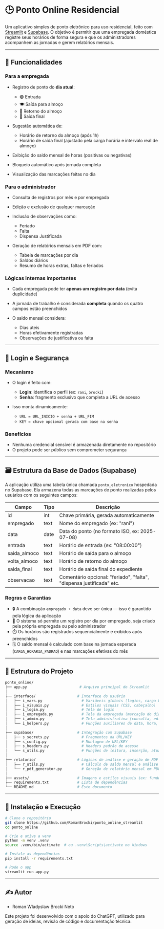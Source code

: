 # 🕒 Ponto Online Residencial

Um aplicativo simples de ponto eletrônico para uso residencial, feito com [Streamlit](https://streamlit.io/) e [Supabase](https://supabase.com/). O objetivo é permitir que uma empregada doméstica registre seus horários de forma segura e que os administradores acompanhem as jornadas e gerem relatórios mensais.

---

## 🌟 Funcionalidades

### Para a empregada

* Registro de ponto do **dia atual**:

  * 🟢 Entrada
  * 🍽️ Saída para almoço
  * 🔄 Retorno do almoço
  * 🔴 Saída final
* Sugestão automática de:

  * Horário de retorno do almoço (após 1h)
  * Horário de saída final (ajustado pela carga horária e intervalo real de almoço)
* Exibição do saldo mensal de horas (positivas ou negativas)
* Bloqueio automático após jornada completa
* Visualização das marcações feitas no dia

### Para o administrador

* Consulta de registros por mês e por empregada
* Edição e exclusão de qualquer marcação
* Inclusão de observações como:

  * Feriado
  * Falta
  * Dispensa Justificada
* Geração de relatórios mensais em PDF com:

  * Tabela de marcações por dia
  * Saldos diários
  * Resumo de horas extras, faltas e feriados

### Lógicas internas importantes

* Cada empregada pode ter **apenas um registro por data** (evita duplicidade)
* A jornada de trabalho é considerada **completa** quando os quatro campos estão preenchidos
* O saldo mensal considera:

  * Dias úteis
  * Horas efetivamente registradas
  * Observações de justificativa ou falta

---

## 🔐 Login e Segurança

### Mecanismo

* O login é feito com:

  * **Login**: identifica o perfil (ex: `rani`, `brocki`)
  * **Senha**: fragmento exclusivo que completa a URL de acesso
* Isso monta dinamicamente:

  * `URL = URL_INICIO + senha + URL_FIM`
  * `KEY = chave opcional gerada com base na senha`

### Benefícios

* Nenhuma credencial sensível é armazenada diretamente no repositório
* O projeto pode ser público sem comprometer segurança

---

## 🗃️ Estrutura da Base de Dados (Supabase)

A aplicação utiliza uma tabela única chamada `ponto_eletronico` hospedada no Supabase. Ela armazena todas as marcações de ponto realizadas pelos usuários com os seguintes campos:

| Campo         | Tipo | Descrição                                                            |
| ------------- | ---- | -------------------------------------------------------------------- |
| id            | int  | Chave primária, gerada automaticamente                               |
| empregado     | text | Nome do empregado (ex: "rani")                                       |
| data          | date | Data do ponto (no formato ISO, ex: 2025-07-08)                       |
| entrada       | text | Horário de entrada (ex: "08:00:00")                                  |
| saida\_almoco | text | Horário de saída para o almoço                                       |
| volta\_almoco | text | Horário de retorno do almoço                                         |
| saida\_final  | text | Horário de saída final do expediente                                 |
| observacao    | text | Comentário opcional: "feriado", "falta", "dispensa justificada" etc. |

### Regras e Garantias

* 🔒 A combinação `empregado + data` deve ser única — isso é garantido pela lógica da aplicação
* 🧠 O sistema só permite um registro por dia por empregado, seja criado pela própria empregada ou pelo administrador
* ⏱️ Os horários são registrados sequencialmente e exibidos após preenchidos
* 🗓️ O saldo mensal é calculado com base na jornada esperada (`CARGA_HORARIA_PADRAO`) e nas marcações efetivas do mês

---

## 📅 Estrutura do Projeto

```bash
ponto_online/
├── app.py                        # Arquivo principal do Streamlit
│
├── interface/                   # Interface do usuário
│   ├── i_vars.py                  # Variáveis globais (logins, carga horária)
│   ├── i_visuais.py               # Estilos visuais (CSS, cabeçalho)
│   ├── i_login.py                 # Tela de login
│   ├── i_empregada.py             # Tela da empregada (marcação do dia atual)
│   ├── i_admin.py                 # Tela administrativa (consulta, edição, PDF)
│   └── i_helpers.py               # Funções auxiliares de data, hora, validação
│
├── supabase/                    # Integração com Supabase
│   ├── s_secrets.py               # Fragmentos da URL/KEY
│   ├── s_config.py                # Montagem de URL/KEY
│   ├── s_headers.py               # Headers padrão de acesso
│   └── s_utils.py                 # Funções de leitura, inserção, atualização e exclusão
│
├── relatorio/                   # Lógicas de análise e geração de PDF
│   ├── r_utils.py                 # Cálculo de saldo mensal e análise por dia
│   └── r_pdf_generator.py         # Geração de relatório mensal em PDF
│
├── assets/                      # Imagens e estilos visuais (ex: fundo do app)
├── requirements.txt             # Lista de dependências
└── README.md                    # Este documento
```

---

## 🚀 Instalação e Execução

```bash
# Clone o repositório
git clone https://github.com/RomanBrocki/ponto_online_streamlit
cd ponto_online

# Crie e ative a venv
python -m venv .venv
source .venv/bin/activate  # ou .venv\Scripts\activate no Windows

# Instale as dependências
pip install -r requirements.txt

# Rode o app
streamlit run app.py
```

---

## ✍️ Autor

* Roman Wladyslaw Brocki Neto

Este projeto foi desenvolvido com o apoio do ChatGPT, utilizado para geração de ideias, revisão de código e documentação técnica.
